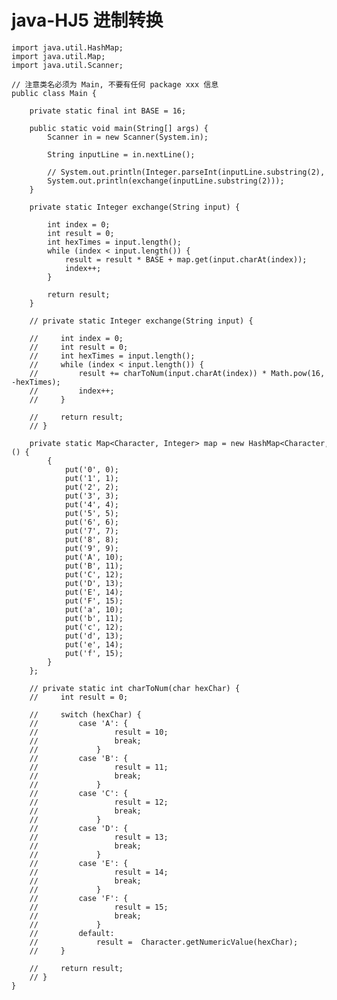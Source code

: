 # java-HJ5 进制转换


    import java.util.HashMap;
    import java.util.Map;
    import java.util.Scanner;
    
    // 注意类名必须为 Main, 不要有任何 package xxx 信息
    public class Main {
    
        private static final int BASE = 16;
    
        public static void main(String[] args) {
            Scanner in = new Scanner(System.in);
    
            String inputLine = in.nextLine();
    
            // System.out.println(Integer.parseInt(inputLine.substring(2), 16));
            System.out.println(exchange(inputLine.substring(2)));
        }
    
        private static Integer exchange(String input) {
    
            int index = 0;
            int result = 0;
            int hexTimes = input.length();
            while (index < input.length()) {
                result = result * BASE + map.get(input.charAt(index));
                index++;
            }
    
            return result;
        }
    
        // private static Integer exchange(String input) {
    
        //     int index = 0;
        //     int result = 0;
        //     int hexTimes = input.length();
        //     while (index < input.length()) {
        //         result += charToNum(input.charAt(index)) * Math.pow(16, --hexTimes);
        //         index++;
        //     }
    
        //     return result;
        // }
    
        private static Map<Character, Integer> map = new HashMap<Character, Integer>() {
            {
                put('0', 0);
                put('1', 1);
                put('2', 2);
                put('3', 3);
                put('4', 4);
                put('5', 5);
                put('6', 6);
                put('7', 7);
                put('8', 8);
                put('9', 9);
                put('A', 10);
                put('B', 11);
                put('C', 12);
                put('D', 13);
                put('E', 14);
                put('F', 15);
                put('a', 10);
                put('b', 11);
                put('c', 12);
                put('d', 13);
                put('e', 14);
                put('f', 15);
            }
        };
    
        // private static int charToNum(char hexChar) {
        //     int result = 0;
    
        //     switch (hexChar) {
        //         case 'A': {
        //                 result = 10;
        //                 break;
        //             }
        //         case 'B': {
        //                 result = 11;
        //                 break;
        //             }
        //         case 'C': {
        //                 result = 12;
        //                 break;
        //             }
        //         case 'D': {
        //                 result = 13;
        //                 break;
        //             }
        //         case 'E': {
        //                 result = 14;
        //                 break;
        //             }
        //         case 'F': {
        //                 result = 15;
        //                 break;
        //             }
        //         default:
        //             result =  Character.getNumericValue(hexChar);
        //     }
    
        //     return result;
        // }
    }

  

